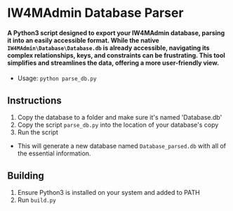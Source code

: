 # IW4MAdmin Database Parser

#### A Python3 script designed to export your IW4MAdmin database, parsing it into an easily accessible format. While the native `IW4MAdmin\Database\Database.db` is already accessible, navigating its complex relationships, keys, and constraints can be frustrating. This tool simplifies and streamlines the data, offering a more user-friendly view.

* Usage: `python parse_db.py`

## Instructions
1. Copy the database to a folder and make sure it's named 'Database.db'
2. Copy the script `parse_db.py` into the location of your database's copy
3. Run the script

* This will generate a new database named `Database_parsed.db` with all of the essential information.

## Building

1. Ensure Python3 is installed on your system and added to PATH
2. Run `build.py`